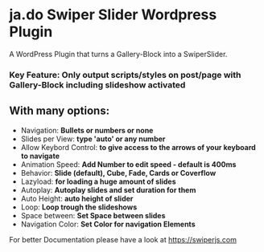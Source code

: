 # ja.do Swiper Slider Wordpress Plugin


A WordPress Plugin that turns a Gallery-Block into a SwiperSlider. 

<h3>Key Feature: Only output scripts/styles on post/page with Gallery-Block including slideshow activated</h3>



<h2>With many options:</h2>

<ul>

<li>Navigation: <strong>Bullets or numbers or none</strong></li>
<li>Slides per View: <strong>type 'auto' or any number</strong></li>
<li>Allow Keybord Control: <strong>to give access to the arrows of your keyboard to navigate</strong></li>
<li>Animation Speed: <strong>Add Number to edit speed - default is 400ms</strong></li>
<li>Behavior: <strong>Slide (default), Cube, Fade, Cards or Coverflow</strong></li>
<li>Lazyload: <strong>for loading a huge amount of slides</strong></li>
<li>Autoplay: <strong>Autoplay slides and set duration for them</strong></li>
<li>Auto Height: <strong>auto height of slider</strong></li>
<li>Loop: <strong>Loop trough the slideshows</strong></li>
<li>Space between: <strong>Set Space between slides</strong></li>
<li>Navigation Color: <strong>Set Color for navigation Elements</strong></li>

</ul>

For better Documentation please have a look at https://swiperjs.com
